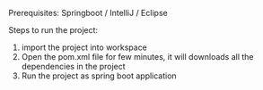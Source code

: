Prerequisites:
Springboot / IntelliJ / Eclipse

Steps to run the project:
1. import the project into workspace
2. Open the pom.xml file for few minutes, it will downloads all the dependencies in the project
3. Run the project as spring boot application
